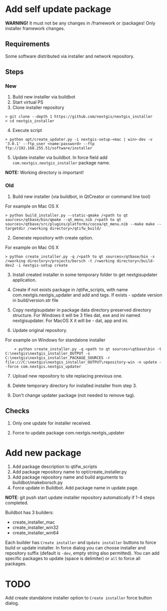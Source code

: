 # Add self update package

**WARNING!** It must not be any changes in /framework or /packages! Only installer
framework changes.

## Requirements

Some software distributed via installer and network repository.

## Steps

### New

1. Build new installer via buildbot
2. Start virtual PS
3. Clone installer repository

```
> git clone --depth 1 https://github.com/nextgis/nextgis_installer
> cd nextgis_installer
```

4. Execute script

```
> python opt/create_updater.py -i nextgis-setup-<mac | win>-dev -v '3.0.1' --ftp_user <name:password> --ftp ftp://192.168.255.51/software/installer
```

5. Update installer via buildbot. In force field add ``com.nextgis.nextgis_installer`` package name.

**NOTE:** Working directory is important!

### Old

1. Build new installer (via buildbot, in QtCreator or command line tool)

For example on Mac OS X
```
> python build_installer.py --static-qmake /<path to qt sources>/qtbase/bin/qmake --qt_menu_nib /<path to qt sources>/qtbase/src/plugins/platforms/cocoa/qt_menu.nib --make make --targetdir /<working directory>/qtifw_build/
```

2. Generate repository with create option.

For example on Mac OS X
```
> python create_installer.py -q /<path to qt sources>/qtbase/bin -s /<working directory>/projects/borsch -t /<working directory>/build-dev2 -i nextgis-setup create
```

3. Install created installer in some temporary folder to get nextgisupdater
   application.

4. Create if not exists package in /qtifw_scripts, with name com.nextgis.nextgis_updater and
   add <Essential> and <Virtual> tags. If exists - update version in build/version.str file

5. Copy nextgisupdater in package data directory preserved directory structure.
   For Windows it will be 3 files dat, exe and ini named nextgisupdater. For MacOS
   X it will be - dat, app and ini.

6. Update original repository.

For example on Windows for standalone installer
```
    > python create_installer.py -q <path to qt sources>\qtbase\bin -t C:\nextgis\nextgis_installer_OUTPUT -s C:\nextgis\nextgis_installer_PACKAGE_SOURCES -r file:///C:\nextgis\nextgis_installer_OUTPUT\repository-win -n update --force com.nextgis.nextgis_updater
```

7. Upload new repository to site replacing previous one.

8. Delete temporary directory for installed installer from step 3.

9. Don't change updater package (not needed to remove <Essential> tag).

## Checks

1. Only one update for installer received.

2. Force to update package com.nextgis.nextgis_updater      

# Add new package

1. Add package description to qtifw_scripts
2. Add package repository name to opt/create_installer.py
3. Add package repository name and build arguments to buildbot/makeborsch.py
4. Force update in Buildbot. Add package name in update page.

**NOTE**: git push start update installer repository automatically if 1-4 steps
completed.

Buildbot has 3 builders:

* create_installer_mac
* create_installer_win32
* create_installer_win64

Each builder has ``Create installer`` and ``Update installer`` buttons to force
build or update installer. In force dialog you can choose installer and repository
suffix (default is ``-dev``, empty string also permitted). You can add specific
packages to update (space is delimiter) or ``all`` to force all packages.

# TODO

Add create standalone installer option to ``Create installer`` force button dialog.
